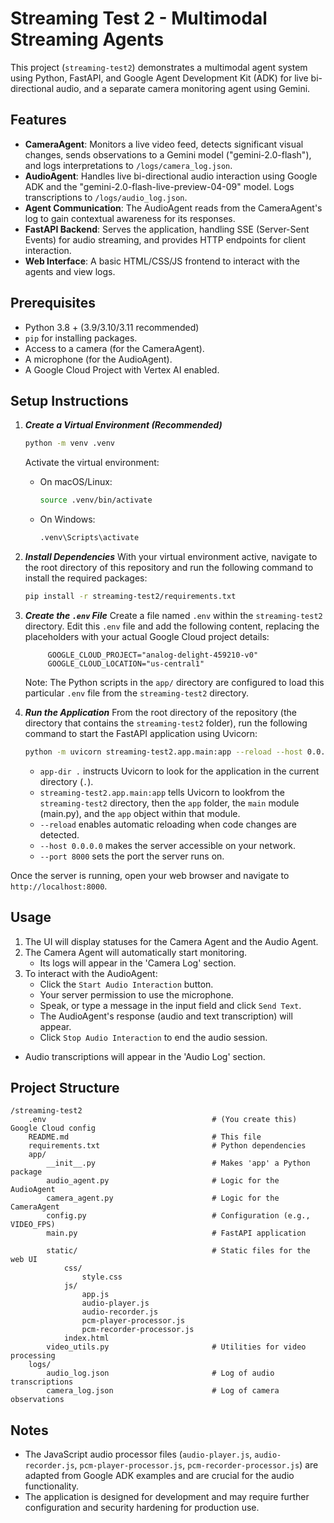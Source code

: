 # Streaming Test 2 - Multimodal Streaming Agents

This project (`streaming-test2`) demonstrates a multimodal agent system using Python, FastAPI, and Google Agent Development Kit (ADK) for live bi-directional audio, and a separate camera monitoring agent using Gemini.

## Features

- __CameraAgent__: Monitors a live video feed, detects significant visual changes, sends observations to a Gemini model ("gemini-2.0-flash"), and logs interpretations to `/logs/camera_log.json`.
- __AudioAgent__: Handles live bi-directional audio interaction using Google ADK and the "gemini-2.0-flash-live-preview-04-09" model. Logs transcriptions to `/logs/audio_log.json`.
- __Agent Communication__: The AudioAgent reads from the CameraAgent's log to gain contextual awareness for its responses.
- __FastAPI Backend__: Serves the application, handling SSE (Server-Sent Events) for audio streaming, and provides HTTP endpoints for client interaction.
- __Web Interface__: A basic HTML/CSS/JS frontend to interact with the agents and view logs.

## Prerequisites

- Python 3.8 + (3.9/3.10/3.11 recommended)
- `pip` for installing packages.
- Access to a camera (for the CameraAgent).
-  A microphone (for the AudioAgent).
- A Google Cloud Project with Vertex AI enabled.


## Setup Instructions

1. *__Create a Virtual Environment (Recommended)__*
   ```sh
   python -m venv .venv
   ```
   Activate the virtual environment:
   - On macOS/Linux:
     ```sh
     source .venv/bin/activate
     ```
   - On Windows:
     ```sh
     .venv\Scripts\activate
     ```

2. *__Install Dependencies__*
   With your virtual environment active, navigate to the root directory of this repository and run the following command to install the required packages:
   ```sh
   pip install -r streaming-test2/requirements.txt
   ```

3. *__Create the `.env` File__*
   Create a file named `.env` within the `streaming-test2` directory.
   Edit this `.env` file and add the following content, replacing the placeholders with your actual Google Cloud project details:
   ```        GOOGLE_GENAI_USE_VERTEXAI=True
        GOOGLE_CLOUD_PROJECT="analog-delight-459210-v0"
        GOOGLE_CLOUD_LOCATION="us-central1"
   ```
   Note: The Python scripts in the `app/` directory are configured to load this particular `.env` file from the `streaming-test2` directory.

4. *__Run the Application__*
   From the root directory of the repository (the directory that contains the `streaming-test2` folder), run the following command to start the FastAPI application using Uvicorn:
   ```sh
   python -m uvicorn streaming-test2.app.main:app --reload --host 0.0.0.0 --port 8000 --app-dir .
   ```
   - `app-dir .` instructs Uvicorn to look for the application in the current directory (`.`).
   - `streaming-test2.app.main:app` tells Uvicorn to lookfrom the `streaming-test2` directory, then the `app` folder, the `main` module (main.py), and the `app` object within that module.
   - `--reload` enables automatic reloading when code changes are detected.
   - `--host 0.0.0.0` makes the server accessible on your network.
   - `--port 8000` sets the port the server runs on.

Once the server is running, open your web browser and navigate to `http://localhost:8000`.


## Usage

1. The UI will display statuses for the Camera Agent and the Audio Agent.
2. The Camera Agent will automatically start monitoring.
   - Its logs will appear in the 'Camera Log' section.
3. To interact with the AudioAgent:
   - Click the `Start Audio Interaction` button.
   - Your server permission to use the microphone.
   - Speak, or type a message in the input field and click `Send Text`.
   - The AudioAgent's response (audio and text transcription) will appear.
   - Click `Stop Audio Interaction` to end the audio session.
- Audio transcriptions will appear in the 'Audio Log' section.

## Project Structure

```
/streaming-test2
    .env                                     # (You create this) Google Cloud config
    README.md                                # This file
    requirements.txt                         # Python dependencies
    app/
        __init__.py                          # Makes 'app' a Python package
        audio_agent.py                       # Logic for the AudioAgent
        camera_agent.py                      # Logic for the CameraAgent
        config.py                            # Configuration (e.g., VIDEO_FPS)
        main.py                              # FastAPI application

        static/                              # Static files for the web UI
            css/
                style.css
            js/
                app.js
                audio-player.js
                audio-recorder.js
                pcm-player-processor.js
                pcm-recorder-processor.js
            index.html
        video_utils.py                       # Utilities for video processing
    logs/
        audio_log.json                       # Log of audio transcriptions
        camera_log.json                      # Log of camera observations
```

## Notes
- The JavaScript audio processor files (`audio-player.js`, `audio-recorder.js`, `pcm-player-processor.js`, `pcm-recorder-processor.js`) are adapted from Google ADK examples and are crucial for the audio functionality.
-  The application is designed for development and may require further configuration and security hardening for production use.
